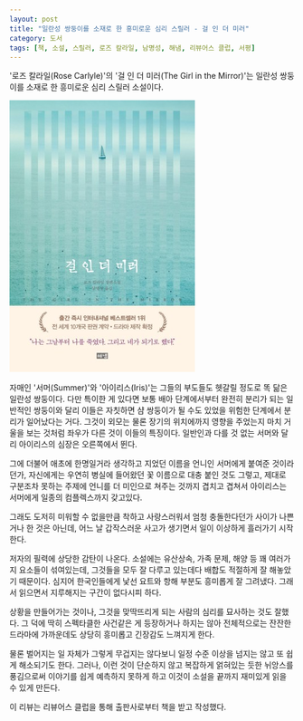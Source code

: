 ```yaml
---
layout: post
title: "일란성 쌍둥이를 소재로 한 흥미로운 심리 스릴러 - 걸 인 더 미러"
category: 도서
tags: [책, 소설, 스릴러, 로즈 칼라일, 남명성, 해냄, 리뷰어스 클럽, 서평]
---
```


'로즈 칼라일(Rose Carlyle)'의
'걸 인 더 미러(The Girl in the Mirror)'는
일란성 쌍둥이를 소재로 한 흥미로운 심리 스릴러 소설이다.

![표지](/images/the-girl-in-the-mirror-book-h480.jpg)

자매인 '서머(Summer)'와 '아이리스(Iris)'는 그들의 부도들도 헷갈릴 정도로 똑 닮은 일란성 쌍둥이다.
다만 특이한 게 있다면 보통 배아 단계에서부터 완전히 분리가 되는 일반적인 쌍둥이와 달리
이들은 자칫하면 샴 쌍둥이가 될 수도 있었을 위험한 단계에서 분리가 일어났다는 거다.
그것이 외모는 물론 장기의 위치에까지 영향을 주었는지
마치 거울을 보는 것처럼 좌우가 다른 것이 이들의 특징이다.
일반인과 다를 것 없는 서머와 달리 아이리스의 심장은 오른쪽에서 뛴다.

그에 더불어 애초에 한명일거라 생각하고 지었던 이름을 언니인 서머에게 붙여준 것이라던가,
자신에게는 우연히 병실에 들어왔던 꽃 이름으로 대충 붙인 것도 그렇고,
제대로 구분조차 못하는 주제에 언니를 더 미인으로 쳐주는 것까지 겹치고 겹쳐서
아이리스는 서머에게 일종의 컴플렉스까지 갖고있다.

그래도 도저히 미워할 수 없을만큼 착하고 사랑스러워서 엄청 충돌한다던가 사이가 나쁜 거나 한 것은 아닌데,
어느 날 갑작스러운 사고가 생기면서 일이 이상하게 흘러가기 시작한다.

저자의 필력에 상당한 감탄이 나온다.
소설에는 유산상속, 가족 문제, 해양 등 꽤 여러가지 요소들이 섞여있는데,
그것들을 모두 잘 다루고 있는데다 배합도 적절하게 잘 해놓았기 때문이다.
심지어 한국인들에게 낯선 요트와 항해 부분도 흥미롭게 잘 그려냈다.
그래서 읽으면서 지루해지는 구간이 없다시피 하다.

상황을 만들어가는 것이나, 그것을 맞딱뜨리게 되는 사람의 심리를 묘사하는 것도 잘했다.
그 덕에 딱히 스펙타클한 사건같은 게 등장하거나 하지는 않아 전체적으로는 잔잔한 드라마에 가까운데도
상당히 흥미롭고 긴장감도 느껴지게 한다.

물론 벌어지는 일 자체가 그렇게 무겁지는 않다보니 일정 수준 이상을 넘지는 않고 또 쉽게 해소되기도 한다.
그러나, 이런 것이 단순하지 않고 복잡하게 얽혀있는 듯한 뉘앙스를 풍김으로써
이야기를 쉽게 예측하지 못하게 하고
이것이 소설을 끝까지 재미있게 읽을 수 있게 만든다.



<div class="im im-info">
이 리뷰는 리뷰어스 클럽을 통해 출판사로부터 책을 받고 작성했다.
</div>
